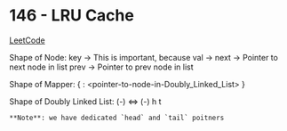 # 146 - LRU Cache
[LeetCode](https://leetcode.com/problems/lru-cache/)

Shape of Node:
    key         -> This is important, because
    val         -> 
    next        -> Pointer to next node in list
    prev        -> Pointer to prev node in list

Shape of Mapper:
{ <key> : <pointer-to-node-in-Doubly_Linked_List> }

Shape of Doubly Linked List:
   (-) <=> (-)
    h       t
    
    **Note**: we have dedicated `head` and `tail` poitners



